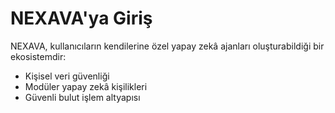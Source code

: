 # NEXAVA'ya Giriş

NEXAVA, kullanıcıların kendilerine özel yapay zekâ ajanları oluşturabildiği bir ekosistemdir:
- Kişisel veri güvenliği
- Modüler yapay zekâ kişilikleri
- Güvenli bulut işlem altyapısı
